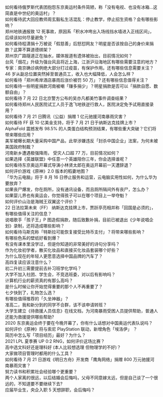 如何看待俄罗斯代表团抱怨东京奥运村条件简陋，称「没有电视、也没有冰箱…这简直是中世纪的奥运村」？  
如何看待武大回应教师周玄毅私生活混乱：停止教学，停止招生资格？会有哪些影响？  
郑州地铁通报致 12 死事故，原因系「积水冲垮出入场线挡水墙进入正线区间」，后续该如何尽量避免？  
如何看待程潇捐十万被说「假慈善」后怒怼网友？明星是否该按自己的身价来捐款？这算不算道德绑架？  
郑州京广路隧道正在抽水，媒体报道有遗体被抬出，目前情况如何？  
台风「烟花」升级为强台风且将近上海，江浙沪沿海地区有哪些需要注意的地方？  
专家：南京确诊病例绝大部分打过疫苗，有保护作用。还有哪些信息需要关注？  
46 岁从副总位置突然掉至普通员工，收入也大幅降低，人会怎么样？  
如何看待「郑州希岸酒店暴雨后涨价被罚 50 万」？还有哪些信息值得关注？  
如何看待一些明星捐款河南被嘲「赚多捐少」？明星捐款是否可以「捐款自愿、数额自由」？  
如何看待 7 月 22 日北京警方公布的吴亦凡都美竹事件调查结果？  
如何看待郑州人民医院试工人员于逸飞地铁逆行救人，医院决定免予试用直接录用？  
如何看待 7 月 21 日腾讯（公益）捐赠 1 亿元驰援河南暴雨灾害？  
如何看待 FF 获 10 亿美金支持，将于 7 月 21 日于纳斯达克挂牌上市？  
AlphaFold 震撼发布 98.5% 的人类蛋白结构预测结果，有哪些重大突破？它们将带来哪些应用？  
美军被曝长期大量采购中国产品，此举涉嫌违反「封杀中国企业」法案，为何未被美国政府制裁？  
河南新乡遭遇极强降雨， 受灾人口超 77 万，目前情况如何？  
如果选择《英雄联盟》中任意一个英雄陪你三年，你会选择谁呢？  
如何看待东京奥运开幕式导演小林贤太郎在奥运开幕前一天遭辞退？  
如何评价游戏《原神》2.0 版本的稻妻地图？  
「华为云电脑」将于 8 月 16 日停止服务和运营，云电脑实用性如何，为什么华为要放弃？  
如果丧尸爆发，你在厕所，没有通讯设备，而且厕所隔间外有丧尸，怎么办？  
如果婴儿界也有奥运会，你觉得孩子可以在哪个项目上一举夺魁？  
如何评价山治是海贼王双翼这个评价？  
22 日法拉第未来（FF） 纳斯达克挂牌上市，贾跃亭亮相并称「回国是必须的」，有哪些值得关注的信息？  
说唱歌手「孩子王」P 图造假捐款，随后致歉补捐，目前已被退出《少年说唱企划》录制，还将造成哪些影响？  
如何看待马斯克称「特斯拉可能恢复接受比特币支付」？将带来哪些影响？  
有哪些色系的壁纸好看到爆？  
有没有课本里没学过，但是你知道的非常美好的诗句分享吗？  
作为化妆初学者，散买化妆品和直接买化妆品套装哪个好些？  
为什么现在的年轻人更愿意选择中国品牌的汽车了？  
高四复读应该注意什么？  
初二升初三需要提前去补习班学化学吗？  
大学不加入社团、学生会，不竞选班委，对以后有影响吗？  
计算机行业的薪资真的有那么高吗？  
是什么时候让你开始觉得重要的那个人不再重要了？  
七夕快到了，礼物怎么选？  
有哪些值得推荐的「久坐神器」？  
准高二，我和新分到的同学不合群，该不该申请转班？  
大学生建立《待救援人员信息》在线文档，为河南暴雨受困人员提供帮助，普通人还能为救援提供哪些帮助?  
2020 东京奥运会终于要在今晚开幕了，你有什么话想对中国奥运代表队说吗？  
如何评价《原神》将与索尼 PlayStation 联动，新增角色「埃洛伊」 ？  
简历中怎么写「项目经历」最好？为什么？  
2021 LPL 夏季赛 UP 0:2 RNG，如何评价这场比赛？  
高中选文科好还是理科好 (本人比较想选理 但物理学的不好)？  
大家做项目管理时都用的什么工具？  
如何看待 7 月 21 日游戏《明日方舟》开发商「鹰角网络」捐赠 800 万元驰援河南暴雨灾害？  
努力读书和积累社会经验哪个更重要？  
两个人家离的很远，以后结婚会后悔吗，父母不同意嫁太远，但是自己谈了一个很远的，不知道要不要继续下去?  
应届毕业生，央企入职 5 天想辞职，会后悔吗？  
